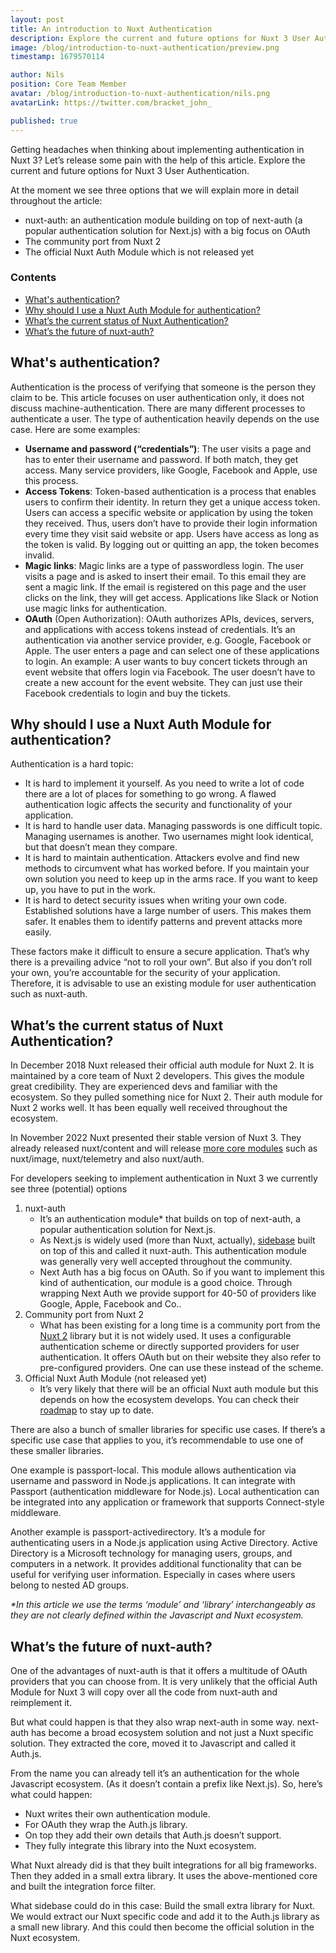 ```yaml
---
layout: post
title: An introduction to Nuxt Authentication
description: Explore the current and future options for Nuxt 3 User Authentication in this article.
image: /blog/introduction-to-nuxt-authentication/preview.png
timestamp: 1679570114

author: Nils
position: Core Team Member
avatar: /blog/introduction-to-nuxt-authentication/nils.png
avatarLink: https://twitter.com/bracket_john_

published: true
---
```


Getting headaches when thinking about implementing authentication in Nuxt 3? Let’s release some pain with the help of this article. Explore the current and future options for Nuxt 3 User Authentication.

At the moment we see three options that we will explain more in detail throughout the article:

- nuxt-auth: an authentication module building on top of next-auth (a popular authentication solution for Next.js) with a big focus on OAuth
- The community port from Nuxt 2
- The official Nuxt Auth Module which is not released yet

### Contents
- [What's authentication?](#whats-authentication)
- [Why should I use a Nuxt Auth Module for authentication?](#why-should-i-use-a-nuxt-auth-module-for-authentication)
- [What’s the current status of Nuxt Authentication?](#whats-the-current-status-of-nuxt-authentication)
- [What’s the future of nuxt-auth?](#whats-the-future-of-nuxt-auth)

## What's authentication?

Authentication is the process of verifying that someone is the person they claim to be. This article focuses on user authentication only, it does not discuss machine-authentication. There are many different processes to authenticate a user. The type of authentication heavily depends on the use case. Here are some examples:

- **Username and password (“credentials”)**: The user visits a page and has to enter their username and password. If both match, they get access. Many service providers, like Google, Facebook and Apple, use this process.
- **Access Tokens**: Token-based authentication is a process that enables users to confirm their identity. In return they get a unique access token. Users can access a specific website or application by using the token they received. Thus, users don’t have to provide their login information every time they visit said website or app. Users have access as long as the token is valid. By logging out or quitting an app, the token becomes invalid.
- **Magic links**: Magic links are a type of passwordless login. The user visits a page and is asked to insert their email. To this email they are sent a magic link. If the email is registered on this page and the user clicks on the link, they will get access. Applications like Slack or Notion use magic links for authentication.
- **OAuth** (Open Authorization): OAuth authorizes APIs, devices, servers, and applications with access tokens instead of credentials. It’s an authentication via another service provider, e.g. Google, Facebook or Apple. The user enters a page and can select one of these applications to login. An example: A user wants to buy concert tickets through an event website that offers login via Facebook. The user doesn’t have to create a new account for the event website. They can just use their Facebook credentials to login and buy the tickets.

## Why should I use a Nuxt Auth Module for authentication?

Authentication is a hard topic:
- It is hard to implement it yourself. As you need to write a lot of code there are a lot of places for something to go wrong. A flawed authentication logic affects the security and functionality of your application.
- It is hard to handle user data. Managing passwords is one difficult topic. Managing usernames is another. Two usernames might look identical, but that doesn’t mean they compare.
- It is hard to maintain authentication. Attackers evolve and find new methods to circumvent what has worked before. If you maintain your own solution you need to keep up in the arms race. If you want to keep up, you have to put in the work.
- It is hard to detect security issues when writing your own code. Established solutions have a large number of users. This makes them safer. It enables them to identify patterns and prevent attacks more easily.

These factors make it difficult to ensure a secure application. That’s why there is a prevailing advice “not to roll your own”. But also if you don’t roll your own, you’re accountable for the security of your application. Therefore, it is advisable to use an existing module for user authentication such as nuxt-auth.

## What’s the current status of Nuxt Authentication?

In December 2018 Nuxt released their official auth module for Nuxt 2. It is maintained by a core team of Nuxt 2 developers. This gives the module great credibility. They are experienced devs and familiar with the ecosystem. So they pulled something nice for Nuxt 2. Their auth module for Nuxt 2 works well. It has been equally well received throughout the ecosystem.

In November 2022 Nuxt presented their stable version of Nuxt 3. They already released nuxt/content and will release [more core modules](https://nuxt.com/docs/community/roadmap#core-modules) such as nuxt/image, nuxt/telemetry and also nuxt/auth.

For developers seeking to implement authentication in Nuxt 3 we currently see three (potential) options

1. nuxt-auth
    - It’s an authentication module* that builds on top of next-auth, a popular authentication solution for Next.js.
    - As Next.js is widely used (more than Nuxt, actually), [sidebase](https://github.com/sidebase/docs) built on top of this and called it nuxt-auth. This authentication module was generally very well accepted throughout the community.
    - Next Auth has a big focus on OAuth. So if you want to implement this kind of authentication, our module is a good choice. Through wrapping Next Auth we provide support for 40-50 of providers like Google, Apple, Facebook and Co..
2. Community port from Nuxt 2
    - What has been existing for a long time is a community port from the [Nuxt 2](https://auth.nuxtjs.org/) library but it is not widely used. It uses a configurable authentication scheme or directly supported providers for user authentication. It offers OAuth but on their website they also refer to pre-configured providers. One can use these instead of the scheme.
3. Official Nuxt Auth Module (not released yet)
    - It’s very likely that there will be an official Nuxt auth module but this depends on how the ecosystem develops. You can check their [roadmap](https://nuxt.com/docs/community/roadmap) to stay up to date.

There are also a bunch of smaller libraries for specific use cases. If there’s a specific use case that applies to you, it’s recommendable to use one of these smaller libraries.

One example is passport-local. This module allows authentication via username and password in Node.js applications. It can integrate with Passport (authentication middleware for Node.js). Local authentication can be integrated into any application or framework that supports Connect-style middleware.

Another example is passport-activedirectory. It’s a module for authenticating users in a Node.js application using Active Directory. Active Directory is a Microsoft technology for managing users, groups, and computers in a network. It provides additional functionality that can be useful for verifying user information. Especially in cases where users belong to nested AD groups. 

_*In this article we use the terms ‘module’ and ‘library’ interchangeably as they are not clearly defined within the Javascript and Nuxt ecosystem._


## What’s the future of nuxt-auth?

One of the advantages of nuxt-auth is that it offers a multitude of OAuth providers that you can choose from. It is very unlikely that the official Auth Module for Nuxt 3 will copy over all the code from nuxt-auth and reimplement it.

But what could happen is that they also wrap next-auth in some way. next-auth has become a broad ecosystem solution and not just a Nuxt specific solution. They extracted the core, moved it to Javascript and called it Auth.js.

From the name you can already tell it’s an authentication for the whole Javascript ecosystem. (As it doesn’t contain a prefix like Next.js). So, here’s what could happen:

- Nuxt writes their own authentication module.
- For OAuth they wrap the Auth.js library. 
- On top they add their own details that Auth.js doesn’t support.
- They fully integrate this library into the Nuxt ecosystem.

What Nuxt already did is that they built integrations for all big frameworks. Then they added in a small extra library. It uses the above-mentioned core and built the integration force filter.

What sidebase could do in this case: Build the small extra library for Nuxt. We would extract our Nuxt specific code and add it to the Auth.js library as a small new library. And this could then become the official solution in the Nuxt ecosystem.
